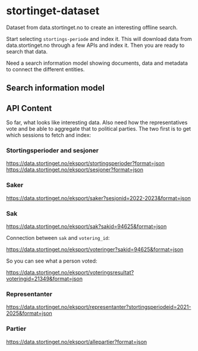 # stortinget-dataset
Dataset from data.stortinget.no to create an interesting offline search.

Start selecting `stortings-periode` and index it. This will download data from data.stortinget.no through a few APIs and index it. Then you are ready to search that data.

Need a search information model showing documents, data and metadata to connect the different entities.

## Search information model



## API Content

So far, what looks like interesting data. Also need how the representatives vote and be able to aggregate that to political parties. The two first is to get which sessions to fetch and index:

### Stortingsperioder and sesjoner

https://data.stortinget.no/eksport/stortingsperioder?format=json
https://data.stortinget.no/eksport/sesjoner?format=json

### Saker

https://data.stortinget.no/eksport/saker?sesjonid=2022-2023&format=json

### Sak

https://data.stortinget.no/eksport/sak?sakid=94625&format=json

Connection between `sak` and `votering_id`:

https://data.stortinget.no/eksport/voteringer?sakid=94625&format=json

So you can see what a person voted:

https://data.stortinget.no/eksport/voteringsresultat?voteringid=21349&format=json

### Representanter

https://data.stortinget.no/eksport/representanter?stortingsperiodeid=2021-2025&format=json

### Partier

https://data.stortinget.no/eksport/allepartier?format=json
